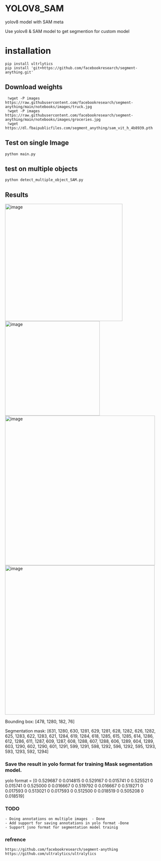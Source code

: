 # YOLOV8_SAM
yolov8 model with SAM meta


Use yolov8 & SAM model to get segmention for custom model


# installation

```
pip install ultrlytics
pip install 'git+https://github.com/facebookresearch/segment-anything.git'

```

## Download weights 
```
 !wget -P images https://raw.githubusercontent.com/facebookresearch/segment-anything/main/notebooks/images/truck.jpg
 !wget -P images https://raw.githubusercontent.com/facebookresearch/segment-anything/main/notebooks/images/groceries.jpg       
 !wget https://dl.fbaipublicfiles.com/segment_anything/sam_vit_h_4b8939.pth
```

## Test on single Image

```
python main.py
```
## test on multiple objects

```
python detect_multiple_object_SAM.py
```

## Results

<img width="387" alt="image" src="https://user-images.githubusercontent.com/62583018/233255080-209dec85-44e7-4460-ae9c-bf53b28374ec.png">

<img width="312" alt="image" src="https://user-images.githubusercontent.com/62583018/232183468-d1abeb02-43d0-471a-9fce-e0e40eac69a5.png">

<img width="494" alt="image" src="https://user-images.githubusercontent.com/62583018/233537939-13ff5019-1660-4ee2-ac5f-6bd824312ecc.png">

<img width="493" alt="image" src="https://user-images.githubusercontent.com/62583018/233537998-438bdc78-05b5-4153-8245-9889a52696e2.png">



Bounding box: [478, 1280, 182, 76]

Segmentation mask:
[631, 1280, 630, 1281, 629, 1281, 628, 1282, 626, 1282, 625, 1283, 622, 1283, 621, 1284, 619, 1284, 618, 1285, 615, 1285, 614, 1286, 612, 1286, 611, 1287, 609, 1287, 608, 1288, 607, 1288, 606, 1289, 604, 1289, 603, 1290, 602, 1290, 601, 1291, 599, 1291, 598, 1292, 596, 1292, 595, 1293, 593, 1293, 592, 1294]

### Save the result in yolo format for training Mask segmentation model.

yolo format = [0 0.529687 0 0.014815 0 0.529167 0 0.015741 0 0.525521 0 0.015741 0 0.525000 0 0.016667 0 0.519792 0 0.016667 0 0.519271 0 0.017593 0 0.513021 0 0.017593 0 0.512500 0 0.018519 0 0.505208 0 0.018519]


### TODO


```
- Doing annotations on multiple images  - Done
- Add support for saving annotations in yolo format -Done
- Support jsno format for segmentation model trainig

```

### refrence
```
https://github.com/facebookresearch/segment-anything
https://github.com/ultralytics/ultralytics
````
